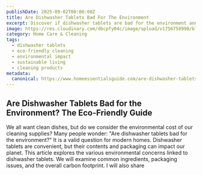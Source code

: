 ```yaml
---
publishDate: 2025-09-02T00:00:00Z
title: Are Dishwasher Tablets Bad For The Environment
excerpt: Discover if dishwasher tablets are bad for the environment and learn how to choose eco-friendly options for sustainable cleaning practices.
image: https://res.cloudinary.com/dbcpfy04c/image/upload/v1756758990/blog_image_1756758990_yodc5w.webp
category: Home Care & Cleaning
tags:
  - dishwasher tablets
  - eco-friendly cleaning
  - environmental impact
  - sustainable living
  - cleaning products
metadata:
  canonical: https://www.homeessentialsguide.com/are-dishwasher-tablets-bad-for-the-environment
---
```


## Are Dishwasher Tablets Bad for the Environment? The Eco-Friendly Guide

We all want clean dishes, but do we consider the environmental cost of our cleaning supplies? Many people wonder: "Are dishwasher tablets bad for the environment?" It is a valid question for modern homes. Dishwasher tablets are convenient, but their contents and packaging can impact our planet. This article explores the various environmental concerns linked to dishwasher tablets. We will examine common ingredients, packaging issues, and the overall carbon footprint. I will also share
